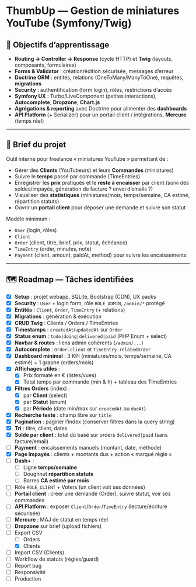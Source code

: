 # ThumbUp — Gestion de miniatures YouTube (Symfony/Twig)

## 🎯 Objectifs d’apprentissage

* **Routing → Controller → Response** (cycle HTTP) et **Twig** (layouts, composants, formulaires)
* **Forms & Validator** : création/édition sécurisée, messages d’erreur
* **Doctrine ORM** : entités, relations (OneToMany/ManyToOne), requêtes, **migrations**
* **Security** : authentification (form login), rôles, restrictions d’accès
* **Symfony UX** : Turbo/LiveComponent (petites interactions), **Autocomplete**, **Dropzone**, **Chart.js**
* **Agrégations & reporting** avec Doctrine pour alimenter des **dashboards**
* **API Platform** (+ Serializer) pour un portail client / intégrations, **Mercure** (temps réel)

---

## 🧾 Brief du projet

Outil interne pour freelance « miniatures YouTube » permettant de :

* Gérer des **Clients** (YouTubeurs) et leurs **Commandes** (miniatures)
* Suivre le **temps** passé par commande (TimeEntries)
* Enregistrer les **prix** pratiqués et le **reste à encaisser** par client (suivi des soldes/impayés, génération de facture ? envoi d’emails ?)
* Visualiser des **statistiques** (miniatures/mois, temps/semaine, CA estimé, répartition statuts)
* Ouvrir un **portail client** pour déposer une demande et suivre son statut

Modèle minimum :

* `User` (login, rôles)
* `Client`
* `Order` (client, titre, brief, prix, statut, échéance)
* `TimeEntry` (order, minutes, note)
* `Payment` (client, amount, paidAt, method) pour suivre les encaissements

---
## 🗺️ Roadmap — Tâches identifiées

* [x] **Setup** : projet webapp, SQLite, Bootstrap (CDN), UX packs
* [x] **Security** : `User` + login form, rôle `ROLE_ADMIN`, `/admin/*` protégé
* [x] **Entités** : `Client`, `Order`, `TimeEntry` (+ relations)
* [x] **Migrations** : génération & exécution
* [x] **CRUD Twig** : Clients / Orders / TimeEntries
* [x] **Timestamps** : `createdAt`/`updatedAt` sur `Order`
* [x] **Status enum** : `todo|doing|delivered|paid` (PHP Enum + select)
* [x] **Navbar & routes** : liens admin cohérents (`/admin/...`)
* [x] **Autocomplete** : `Order.client` et `TimeEntry.relatedOrder`
* [x] **Dashboard minimal** : 3 KPI (miniatures/mois, temps/semaine, CA estimé) + 1 graphe (orders/mois)
* [x] **Affichages utiles** :
  * [x] Prix formaté en € (listes/vues)
  * [x] Total temps par commande (min & h) + tableau des TimeEntries
* [x] **Filtres Orders** (index) :
  * [x] par **Client** (select)
  * [x] par **Statut** (enum)
  * [x] par **Période** (date min/max sur `createdAt` ou `dueAt`)
* [x] **Recherche texte** : champ libre sur `title`
* [x] **Pagination** : paginer l’index (conserver filtres dans la query string)
* [x] **Tri** : titre, client, dates
* [x] **Solde par client** : total dû basé sur orders `delivered|paid` (sans facture/email)
* [ ] **Payment** : encaissements manuels (montant, date, méthode)
* [x] **Page Impayés** : clients + montants dus + action « marqué réglé »
* [ ] **Dash+** :
  * [ ] Ligne **temps/semaine**
  * [ ] Doughnut **répartition statuts**
  * [ ] Barres **CA estimé par mois**
* [ ] Rôle `ROLE_CLIENT` + Voters (un client voit ses données)
* [ ] **Portail client** : créer une demande (Order), suivre statut, voir ses commandes
* [ ] **API Platform** : exposer `Client`/`Order`/`TimeEntry` (lecture/écriture sécurisée)
* [ ] **Mercure** : MAJ de statut en temps réel
* [ ] **Dropzone** sur brief (upload fichiers)
* [ ] Export CSV 
  * [ ] Orders
  * [x] Clients
* [ ] Import CSV (Clients)
* [ ] Workflow de statuts (règles/guard)
* [ ] Report bug
* [ ] Responsivité
* [ ] Production

